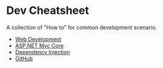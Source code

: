 # Dev Cheatsheet
A collection of "How to" for common development scenario.

 - [Web Development](web-development.md)
 - [ASP.NET Mvc Core](aspmvccore.md)
 - [Dependency Injection](di.md)
 - [GitHub](github.md)